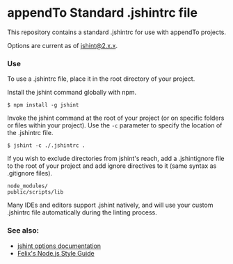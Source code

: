 # appendTo Standard .jshintrc file

This repository contains a standard .jshintrc for use with appendTo projects.

Options are current as of jshint@2.x.x.

### Use

To use a .jshintrc file, place it in the root directory of your project.

Install the jshint command globally with npm.

```
$ npm install -g jshint
```

Invoke the jshint command at the root of your project (or on specific folders or files within your project). Use the `-c` parameter to specify the location of the .jshintrc file.

```
$ jshint -c ./.jshintrc .
```

If you wish to exclude directories from jshint's reach, add a .jshintignore file to the root of your project and add ignore directives to it (same syntax as .gitignore files).

```
node_modules/
public/scripts/lib
```

Many IDEs and editors support .jshint natively, and will use your custom .jshintrc file automatically during the linting process.

### See also:

- [jshint options documentation](http://www.jshint.com/docs/options/)
- [Felix's Node.js Style Guide](http://nodeguide.com/style.html)